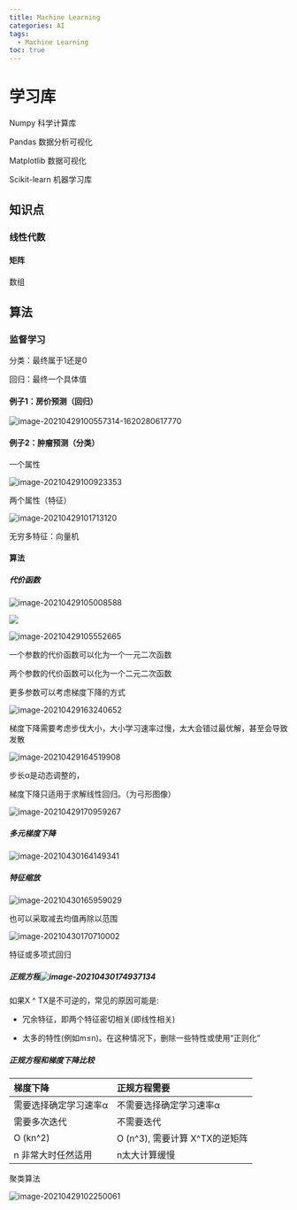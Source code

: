 ```yaml
---
title: Machine Learning
categories: AI
tags: 
  - Machine Learning
toc: true 
---
```




# 学习库

Numpy 科学计算库

Pandas 数据分析可视化

Matplotlib 数据可视化

Scikit-learn 机器学习库

## 知识点

### 线性代数

#### 矩阵

数组

## 算法

### 监督学习

分类：最终属于1还是0

回归：最终一个具体值

#### 例子1：房价预测（回归）

![image-20210429100557314-1620280617770](http://img.ron.zone/20210527232253.png)

#### 例子2：肿瘤预测（分类）

一个属性

![image-20210429100923353](http://img.ron.zone/20210527232327.png)

两个属性（特征）

![image-20210429101713120](http://img.ron.zone/20210527232314.png)

无穷多特征：向量机

#### 算法

#####  代价函数

![image-20210429105008588](http://img.ron.zone/20210527232337.png)

<img src="http://img.ron.zone/20210527232346.png" />

![image-20210429105552665](http://img.ron.zone/20210527232354.png)

一个参数的代价函数可以化为一个一元二次函数

两个参数的代价函数可以化为一个二元二次函数

更多参数可以考虑梯度下降的方式

![image-20210429163240652](http://img.ron.zone/20210527232404.png)

梯度下降需要考虑步伐大小，大小学习速率过慢，太大会错过最优解，甚至会导致发散

![image-20210429164519908](http://img.ron.zone/20210527232414.png)

步长α是动态调整的， 

梯度下降只适用于求解线性回归。（为弓形图像）

![image-20210429170959267](http://img.ron.zone/20210527232425.png)

##### 多元梯度下降

![image-20210430164149341](http://img.ron.zone/20210527232437.png)

##### 特征缩放

![image-20210430165959029](http://img.ron.zone/20210527232448.png)

也可以采取减去均值再除以范围

![image-20210430170710002](http://img.ron.zone/20210527232506.png)

特征或多项式回归

##### 正规方程![image-20210430174937134](http://img.ron.zone/20210527232516.png)

如果X ^ TX是不可逆的，常见的原因可能是:

- 冗余特征，即两个特征密切相关(即线性相关)

- 太多的特性(例如m≤n)。在这种情况下，删除一些特性或使用“正则化”

##### 正规方程和梯度下降比较

| 梯度下降                   | 正规方程需要                                            |
| :------------------------- | :------------------------------------------------------ |
| 需要选择确定学习速率α      | 不需要选择确定学习速率α                        |
| 需要多次迭代                           | 不需要迭代                                      |
| O (kn^2)            | O (n^3), 需要计算 X^TX的逆矩阵 |
| n 非常大时任然适用 | n太大计算缓慢                      |

聚类算法

![image-20210429102250061](http://img.ron.zone/20210527232523.png)
